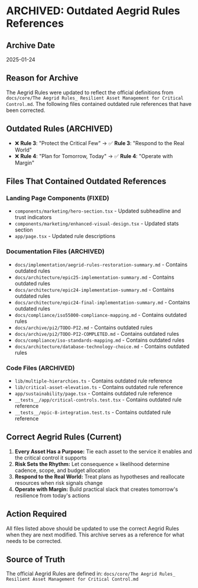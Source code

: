# ARCHIVED: Outdated Aegrid Rules References

## Archive Date
2025-01-24

## Reason for Archive
The Aegrid Rules were updated to reflect the official definitions from `docs/core/The Aegrid Rules_ Resilient Asset Management for Critical Control.md`. The following files contained outdated rule references that have been corrected.

## Outdated Rules (ARCHIVED)
- ❌ **Rule 3**: "Protect the Critical Few" → ✅ **Rule 3**: "Respond to the Real World"
- ❌ **Rule 4**: "Plan for Tomorrow, Today" → ✅ **Rule 4**: "Operate with Margin"

## Files That Contained Outdated References

### Landing Page Components (FIXED)
- `components/marketing/hero-section.tsx` - Updated subheadline and trust indicators
- `components/marketing/enhanced-visual-design.tsx` - Updated stats section
- `app/page.tsx` - Updated rule descriptions

### Documentation Files (ARCHIVED)
- `docs/implementation/aegrid-rules-restoration-summary.md` - Contains outdated rules
- `docs/architecture/epic25-implementation-summary.md` - Contains outdated rules
- `docs/architecture/epic24-implementation-summary.md` - Contains outdated rules
- `docs/architecture/epic24-final-implementation-summary.md` - Contains outdated rules
- `docs/compliance/iso55000-compliance-mapping.md` - Contains outdated rules
- `docs/archive/pi2/TODO-PI2.md` - Contains outdated rules
- `docs/archive/pi2/TODO-PI2-COMPLETED.md` - Contains outdated rules
- `docs/compliance/iso-standards-mapping.md` - Contains outdated rules
- `docs/architecture/database-technology-choice.md` - Contains outdated rules

### Code Files (ARCHIVED)
- `lib/multiple-hierarchies.ts` - Contains outdated rule reference
- `lib/critical-asset-elevation.ts` - Contains outdated rule reference
- `app/sustainability/page.tsx` - Contains outdated rule reference
- `__tests__/app/critical-controls.test.tsx` - Contains outdated rule reference
- `__tests__/epic-8-integration.test.ts` - Contains outdated rule reference

## Correct Aegrid Rules (Current)
1. **Every Asset Has a Purpose:** Tie each asset to the service it enables and the critical control it supports
2. **Risk Sets the Rhythm:** Let consequence × likelihood determine cadence, scope, and budget allocation
3. **Respond to the Real World:** Treat plans as hypotheses and reallocate resources when risk signals change
4. **Operate with Margin:** Build practical slack that creates tomorrow's resilience from today's actions

## Action Required
All files listed above should be updated to use the correct Aegrid Rules when they are next modified. This archive serves as a reference for what needs to be corrected.

## Source of Truth
The official Aegrid Rules are defined in:
`docs/core/The Aegrid Rules_ Resilient Asset Management for Critical Control.md`
